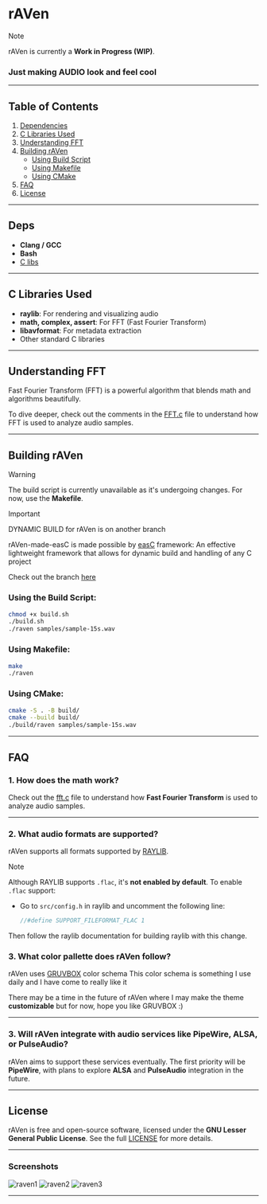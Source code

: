 # rAVen

> [!NOTE]
> rAVen is currently a **Work in Progress (WIP)**.

### Just making AUDIO look and feel cool

---

## Table of Contents
1. [Dependencies](#deps)
2. [C Libraries Used](#c-libs-used)
3. [Understanding FFT](#understanding-fft)
4. [Building rAVen](#building)
   - [Using Build Script](#using-build-script)
   - [Using Makefile](#using-makefile)
   - [Using CMake](#using-cmake)
5. [FAQ](#faq)
6. [License](#license)

---

## <a id="deps"></a>Deps

- **Clang / GCC**
- **Bash**
- [C libs](#c-libs-used)

---

## <a id="c-libs-used"></a>C Libraries Used

- **raylib**: For rendering and visualizing audio
- **math, complex, assert**: For FFT (Fast Fourier Transform)
- **libavformat**: For metadata extraction
- Other standard C libraries

---

## <a id="understanding-fft"></a>Understanding FFT

Fast Fourier Transform (FFT) is a powerful algorithm that blends math and algorithms beautifully.

To dive deeper, check out the comments in the [FFT.c](https://github.com/nots1dd/rAVen/blob/main/fft.c) file to understand how FFT is used to analyze audio samples.

---

## <a id="building"></a>Building rAVen

> [!WARNING]
> The build script is currently unavailable as it's undergoing changes.
> For now, use the **Makefile**.

> [!IMPORTANT]
> 
> DYNAMIC BUILD for rAVen is on another branch
> 
> rAVen-made-easC is made possible by [easC](https://github.com/nots1dd/easc) framework:
> An effective lightweight framework that allows for dynamic build and handling of any C project
> 
> Check out the branch [here](https://github.com/nots1dd/rAVen/blob/rAVen-made-easC/readme.md)
> 

### <a id="using-build-script"></a>Using the Build Script:
```bash
chmod +x build.sh
./build.sh
./raven samples/sample-15s.wav
```

### <a id="using-makefile"></a>Using Makefile:
```bash
make
./raven
```

### <a id="using-cmake"></a>Using CMake:
```bash
cmake -S . -B build/
cmake --build build/
./build/raven samples/sample-15s.wav
```

---

## <a id="faq"></a>FAQ

### 1. How does the math work?

Check out the [fft.c](https://github.com/nots1dd/raven/blob/main/fft.c) file to understand how **Fast Fourier Transform** is used to analyze audio samples.

---

### 2. What audio formats are supported?

rAVen supports all formats supported by [RAYLIB](https://github.com/raysan5/raylib). 

> [!NOTE]
> Although RAYLIB supports `.flac`, it's **not enabled by default**. To enable `.flac` support:
>
> - Go to `src/config.h` in raylib and uncomment the following line:
>   ```c
>   //#define SUPPORT_FILEFORMAT_FLAC 1
>   ```
> Then follow the raylib documentation for building raylib with this change.

### 3. What color pallette does rAVen follow?

rAVen uses [GRUVBOX](https://github.com/morhetz/gruvbox) color schema
This color schema is something I use daily and I have come to really like it 

There may be a time in the future of rAVen where I may make the theme **customizable** but for now, hope you like GRUVBOX :)

---

### 3. Will rAVen integrate with audio services like PipeWire, ALSA, or PulseAudio?

rAVen aims to support these services eventually. The first priority will be **PipeWire**, with plans to explore **ALSA** and **PulseAudio** integration in the future.

---

## <a id="license"></a>License

rAVen is free and open-source software, licensed under the **GNU Lesser General Public License**. See the full [LICENSE](https://github.com/nots1dd/raven/blob/main/LICENSE) for more details.

---

### Screenshots

![raven1](https://github.com/user-attachments/assets/40ab07df-4f43-406d-b30f-77b133780d12)
![raven2](https://github.com/user-attachments/assets/3aa6de17-62b4-4f64-9b35-31ec6d0fbb5b)
![raven3](https://github.com/user-attachments/assets/51a291b7-12d6-41b1-af3d-52759791a093)

---
